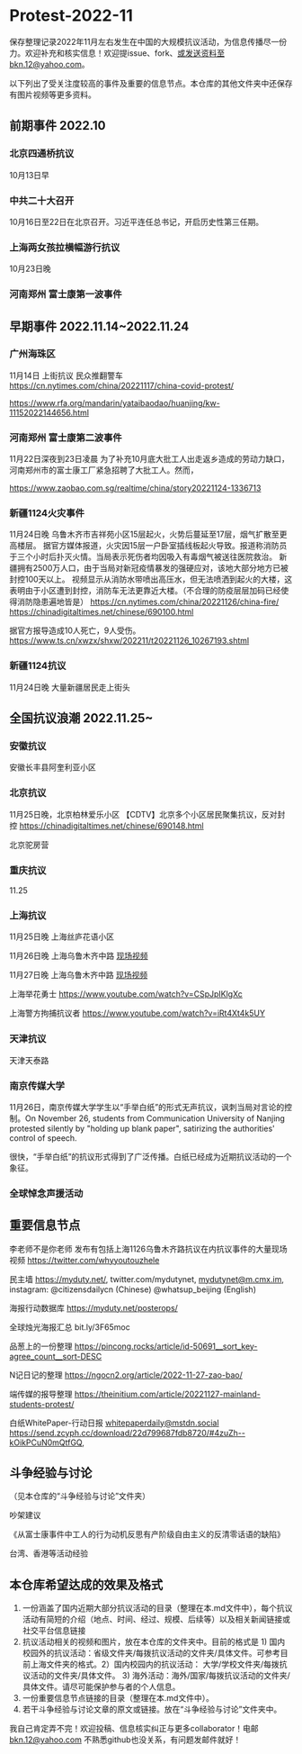 # Protest-2022-11
保存整理记录2022年11月左右发生在中国的大规模抗议活动，为信息传播尽一份力。欢迎补充和核实信息！欢迎提issue、fork、或发送资料至bkn.12@yahoo.com。

以下列出了受关注度较高的事件及重要的信息节点。本仓库的其他文件夹中还保存有图片视频等更多资料。

## 前期事件 2022.10

### 北京四通桥抗议
10月13日早

### 中共二十大召开
10月16日至22日在北京召开。习近平连任总书记，开启历史性第三任期。

### 上海两女孩拉横幅游行抗议
10月23日晚

### 河南郑州 富士康第一波事件

## 早期事件 2022.11.14~2022.11.24

### 广州海珠区
11月14日 上街抗议 民众推翻警车
https://cn.nytimes.com/china/20221117/china-covid-protest/

https://www.rfa.org/mandarin/yataibaodao/huanjing/kw-11152022144656.html

### 河南郑州 富士康第二波事件
11月22日深夜到23日凌晨 为了补充10月底大批工人出走返乡造成的劳动力缺口，河南郑州市的富士康工厂紧急招聘了大批工人。然而，

https://www.zaobao.com.sg/realtime/china/story20221124-1336713

### 新疆1124火灾事件
11月24日晚 乌鲁木齐市吉祥苑小区15层起火，火势后蔓延至17层，烟气扩散至更高楼层。
据官方媒体报道，火灾因15层一户卧室插线板起火导致。报道称消防员于三个小时后扑灭火情。当局表示死伤者均因吸入有毒烟气被送往医院救治。
新疆拥有2500万人口，由于当局对新冠疫情暴发的强硬应对，该地大部分地方已被封控100天以上。
视频显示从消防水带喷出高压水，但无法喷洒到起火的大楼，这表明由于小区遭到封控，消防车无法更靠近大楼。（不合理的防疫层层加码已经使得消防隐患遍地皆是）
https://cn.nytimes.com/china/20221126/china-fire/
https://chinadigitaltimes.net/chinese/690100.html

据官方报导造成10人死亡，9人受伤。https://www.ts.cn/xwzx/shxw/202211/t20221126_10267193.shtml

### 新疆1124抗议
11月24日晚 大量新疆居民走上街头

## 全国抗议浪潮 2022.11.25~

### 安徽抗议
安徽长丰县阿奎利亚小区

### 北京抗议
11月25日晚，北京柏林爱乐小区
【CDTV】北京多个小区居民聚集抗议，反对封控 https://chinadigitaltimes.net/chinese/690148.html

北京驼房营

### 重庆抗议
11.25

### 上海抗议
11月25日晚 上海丝庐花语小区

11月26日晚 上海乌鲁木齐中路 [现场视频](上海/上海1126乌鲁木齐中路/)

11月27日晚 上海乌鲁木齐中路 [现场视频](上海/上海1127乌鲁木齐中路/)

上海举花勇士 https://www.youtube.com/watch?v=CSpJpIKlgXc

上海警方拘捕抗议者 https://www.youtube.com/watch?v=iRt4Xt4k5UY

### 天津抗议
天津天泰路

### 南京传媒大学
11月26日，南京传媒大学学生以“手举白纸”的形式无声抗议，讽刺当局对言论的控制。On November 26, students from Communication University of Nanjing protested silently by "holding up blank paper", satirizing the authorities' control of speech.

很快，“手举白纸”的抗议形式得到了广泛传播。白纸已经成为近期抗议活动的一个象征。

### 全球悼念声援活动

## 重要信息节点
李老师不是你老师 发布有包括上海1126乌鲁木齐路抗议在内抗议事件的大量现场视频 https://twitter.com/whyyoutouzhele

民主墙 https://myduty.net/, twitter.com/mydutynet, mydutynet@m.cmx.im, instagram: @citizensdailycn (Chinese) @whatsup_beijing (English)

海报行动数据库 https://myduty.net/posterops/

全球烛光海报汇总 bit.ly/3F65moc

品葱上的一份整理 https://pincong.rocks/article/id-50691__sort_key-agree_count__sort-DESC

N记日记的整理 https://ngocn2.org/article/2022-11-27-zao-bao/

端传媒的报导整理 https://theinitium.com/article/20221127-mainland-students-protest/

白纸WhitePaper-行动日报 whitepaperdaily@mstdn.social https://send.zcyph.cc/download/22d799687fdb8720/#4zuZh--kOikPCuN0mQtfGQ, 


## 斗争经验与讨论
（见本仓库的“斗争经验与讨论”文件夹）

吵架建议

《从富士康事件中工人的行为动机反思有产阶级自由主义的反清零话语的缺陷》

台湾、香港等活动经验

## 本仓库希望达成的效果及格式
1. 一份涵盖了国内近期大部分抗议活动的目录（整理在本.md文件中），每个抗议活动有简短的介绍（地点、时间、经过、规模、后续等）以及相关新闻链接或社交平台信息链接
2. 抗议活动相关的视频和图片，放在本仓库的文件夹中。目前的格式是 1) 国内校园外的抗议活动：省级文件夹/每拨抗议活动的文件夹/具体文件。可参考目前上海文件夹的格式。2）国内校园内的抗议活动： 大学/学校文件夹/每拨抗议活动的文件夹/具体文件。 3) 海外活动：海外/国家/每拨抗议活动的文件夹/具体文件。请尽可能保护参与者的个人信息。
3. 一份重要信息节点链接的目录（整理在本.md文件中）。
4. 若干斗争经验与讨论文章的原文或链接。放在“斗争经验与讨论”文件夹中。

我自己肯定弄不完！欢迎投稿、信息核实纠正与更多collaborator！电邮 bkn.12@yahoo.com 不熟悉github也没关系，有问题发邮件就好！
